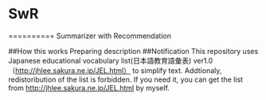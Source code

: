 # SwR
==========
Summarizer with Recommendation

##How this works
 Preparing description
##Notification
 This repository uses Japanese educational vocabulary list(日本語教育語彙表) ver1.0（http://jhlee.sakura.ne.jp/JEL.html）
 to simplify text.
Addtionaly, redistoribution of the list is forbidden. 
If you need it, you can get the list from http://jhlee.sakura.ne.jp/JEL.html by myself.

